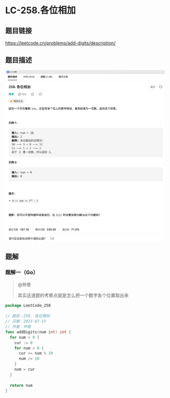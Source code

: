 # LC-258.各位相加

## 题目链接

<https://leetcode.cn/problems/add-digits/description/>

## 题目描述

![](./image/image_7VeQTxW3J9.png)

## 题解

### 题解一（Go）

> @仲景
>
> 其实这道题的考察点就是怎么把一个数字各个位置取出来

```go
package LeetCode_258

// 题目：258. 各位相加
// 日期：2023-07-15
// 作者：仲景
func addDigits(num int) int {
  for num > 9 {
    cur := 0
    for num > 0 {
      cur += num % 10
      num /= 10
    }
    num = cur
  }

  return num
}

```
